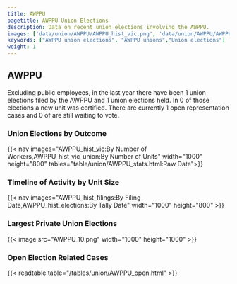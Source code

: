 ```yaml
---
title: AWPPU
pagetitle: AWPPU Union Elections
description: Data on recent union elections involving the AWPPU.
images: ['data/union/AWPPU/AWPPU_hist_vic.png', 'data/union/AWPPU/AWPPU_hist_size.png', 'data/union/AWPPU/AWPPU_10.png']
keywords: ["AWPPU union elections", "AWPPU unions","Union elections"]
weight: 1
---
```

##  AWPPU

Excluding public employees, in the last year there have been 1 union elections filed by the AWPPU and 1 union elections held. In 0 of those elections a new unit was certified. There are currently 1 open representation cases and 0 of are still waiting to vote.

### Union Elections by Outcome
{{< nav images="AWPPU_hist_vic:By Number of Workers,AWPPU_hist_vic_union:By Number of Units" width="1000" height="800" tables="table/union/AWPPU_stats.html:Raw Date">}}

### Timeline of Activity by Unit Size
{{< nav images="AWPPU_hist_filings:By Filing Date,AWPPU_hist_elections:By Tally Date" width="1000" height="800" >}}

### Largest Private Union Elections
{{< image src="AWPPU_10.png" width="1000" height="1000"  >}}

### Open Election Related Cases
{{< readtable table="/tables/union/AWPPU_open.html" >}}

